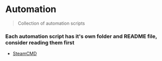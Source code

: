 # Automation
> Collection of automation scripts

### Each automation script has it's own folder and README file, consider reading them first
- [SteamCMD](SteamCMD/README.md)
